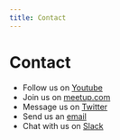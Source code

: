 ```yaml
---
title: Contact
---
```


# Contact

- Follow us on [Youtube](http://bit.ly/frontend_rm_videos)
- Join us on [meetup.com](https://www.meetup.com/frontend_rm/)
- Message us on [Twitter](https://twitter.com/frontend_rm)
- Send us an [email](mailto:info@frontend-rheinmain.de)
- Chat with us on [Slack](http://bit.ly/frontend_rm_chat)
